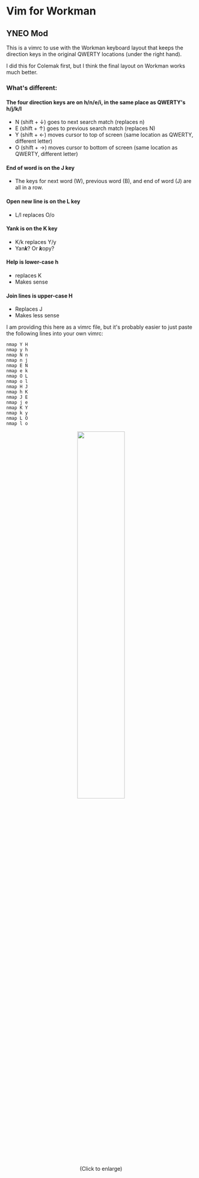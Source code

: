 # Vim for Workman
## YNEO Mod

This is a vimrc to use with the Workman keyboard layout that keeps the direction keys in the original QWERTY locations (under the right hand).

I did this for Colemak first, but I think the final layout on Workman works much better.

### What's different:
#### The four direction keys are on h/n/e/i, in the same place as QWERTY's h/j/k/l
- N (shift + ↓) goes to next search match (replaces n)
- E (shift + ↑) goes to previous search match (replaces N)
- Y (shift + ←) moves cursor to top of screen (same location as QWERTY, different letter)
- O (shift + →) moves cursor to bottom of screen (same location as QWERTY, different letter)

#### End of word is on the J key
- The keys for next word (W), previous word (B), and end of word (J) are all in a row.

#### Open new line is on the L key
- L/l replaces O/o

#### Yank is on the K key
- K/k replaces Y/y
- Yan***k***? Or ***k***opy?

#### Help is lower-case h
- replaces K
- Makes sense
#### Join lines is upper-case H
- Replaces J
- Makes less sense

I am providing this here as a vimrc file, but it's probably easier to just paste the following lines into your own vimrc:

```
nmap Y H
nmap y h
nmap N n
nmap n j
nmap E N
nmap e k
nmap O L
nmap o l
nmap H J
nmap h K
nmap J E
nmap j e
nmap K Y
nmap k y
nmap L O
nmap l o
```

<p align="center">
 <img src="https://raw.githubusercontent.com/drewherron/colemak-vim/main/workman-vim-yneo.png" width="50%" height="50%">
 <br>
 (Click to enlarge)
 </p>
